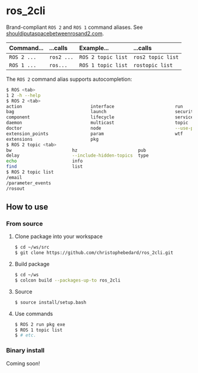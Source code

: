 # ros_2cli

Brand-compliant `ROS 2` and `ROS 1` command aliases.
See [shouldiputaspacebetweenrosand2.com](https://shouldiputaspacebetweenrosand2.com/).

| Command... | ...calls | Example... | ...calls |
|:--------|:------|:--------|:--------------|
| `ROS 2 ...` | `ros2 ...` | `ROS 2 topic list` | `ros2 topic list` |
| `ROS 1 ...` | `ros...`   | `ROS 1 topic list` | `rostopic list`   |

The `ROS 2` command alias supports autocompletion:

```sh
$ ROS <tab>
1 2 -h --help
$ ROS 2 <tab>
action                          interface                       run
bag                             launch                          security
component                       lifecycle                       service
daemon                          multicast                       topic
doctor                          node                            --use-python-default-buffering
extension_points                param                           wtf
extensions                      pkg
$ ROS 2 topic <tab>
bw                       hz                       pub
delay                    --include-hidden-topics  type
echo                     info                     
find                     list
$ ROS 2 topic list
/email
/parameter_events
/rosout
```

## How to use

### From source

1. Clone package into your workspace
   ```sh
   $ cd ~/ws/src
   $ git clone https://github.com/christophebedard/ros_2cli.git
   ```
1. Build package
   ```sh
   $ cd ~/ws
   $ colcon build --packages-up-to ros_2cli
   ```
1. Source
   ```sh
   $ source install/setup.bash
   ```
1. Use commands
   ```sh
   $ ROS 2 run pkg exe
   $ ROS 1 topic list
   $ # etc.
   ```

### Binary install

Coming soon!
